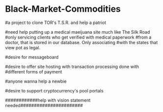 Black-Market-Commodities
========================

#a project to clone TOR's T.S.R. and help a patriot

#need help putting up a medical maeijuana site much like The Silk Road
#only servicing clients who get verified with medical paperwork
#from a doctor, that is stored in our database. Only associating
#with the states that view pot as legal.

#desire for messageboard

#desire to offer site hosting with transaction processing done with 
#different forms of payment

#anyone wanna help a newbie

#desire to support cryptocurrency's pool portals


############help with vision statement needed#######################

